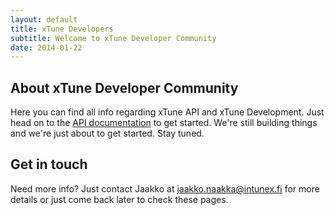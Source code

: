 ```yaml
---
layout: default
title: xTune Developers
subtitle: Welcome to xTune Developer Community
date: 2014-01-22
---
```


## About xTune Developer Community

Here you can find all info regarding xTune API and xTune Development. Just head on to the 
[API documentation](/developer/api/) to get started. We're still building things
and we're just about to get started. Stay tuned.

## Get in touch

Need more info? Just contact Jaakko at 
<a href="mailto:jaakko.naakka@intunex.fi">jaakko.naakka@intunex.fi</a> for 
more details or just come back later to check these pages.